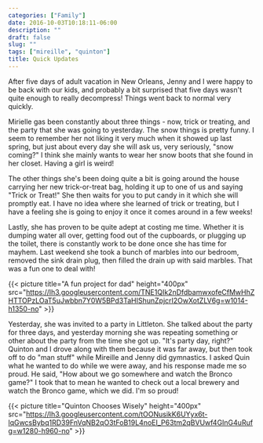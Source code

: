 ```yaml
---
categories: ["Family"]
date: 2016-10-03T10:18:11-06:00
description: ""
draft: false
slug: ""
tags: ["mireille", "quinton"]
title: Quick Updates
---
```


After five days of adult vacation in New Orleans, Jenny and I were happy to be back with our kids, and probably a bit surprised that five days wasn't quite enough to really decompress! Things went back to normal very quickly.

Mirielle gas been constantly about three things - now, trick or treating, and the party that she was going to yesterday. The snow things is pretty funny. I seem to remember her not liking it very much when it showed up last spring, but just about every day she will ask us, very seriously, "snow coming?" I think she mainly wants to wear her snow boots that she found in her closet. Having a girl is weird!

The other things she's been doing quite a bit is going around the house carrying her new trick-or-treat bag, holding it up to one of us and saying "Trick or Treat!" She then waits for you to put candy in it which she will promptly eat. I have no idea where she learned of trick or treating, but I have a feeling she is going to enjoy it once it comes around in a few weeks!

Lastly, she has proven to be quite adept at costing me time. Whether it is dumping water all over, getting food out of the cupboards, or plugging up the toilet, there is constantly work to be done once she has time for mayhem. Last weekend she took a bunch of marbles into our bedroom, removed the sink drain plug, then filled the drain up with said marbles. That was a fun one to deal with!

{{< picture title="A fun project for dad" height="400px" src="https://lh3.googleusercontent.com/TNE1QIk2nDfdbamwxofeCfMwHhZHTTOPzLOaT5uJwbbn7Y0W5BPd3TaHIShunZpjcrI2OwXotZLV6g=w1014-h1350-no" >}}

Yesterday, she was invited to a party in Littleton. She talked about the party for three days, and yesterday morning she was repeating something or other about the party from the time she got up. "It's party day, right?" Quinton and I drove along with them because it was far away, but then took off to do "man stuff" while Mireille and Jenny did gymnastics. I asked Quin what he wanted to do while we were away, and his response made me so proud. He said, "How about we go somewhere and watch the Bronco game?" I took that to mean he wanted to check out a local brewery and watch the Bronco game, which we did. I'm so proud!

{{< picture title="Quinton Chooses Wisely" height="400px" src="https://lh3.googleusercontent.com/tOONusikK6UYyx6t-lqGwcsBybq1RD39FnVqNB2qO3tFoB19L4noEI_P63tm2qBVUwf4GInG4uRufg=w1280-h960-no" >}}
